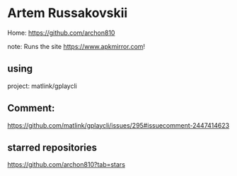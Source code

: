 # Artem Russakovskii
Home:
https://github.com/archon810

note: Runs the site https://www.apkmirror.com!

## using
project: matlink/gplaycli

## Comment:
https://github.com/matlink/gplaycli/issues/295#issuecomment-2447414623

## starred repositories
https://github.com/archon810?tab=stars
